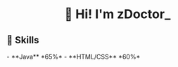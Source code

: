 <h1 align="center"><strong>👋 Hi! I'm zDoctor_</strong></h1>

<h2><strong>📡 Skills</strong></h2>
- **Java** *65%*
- **HTML/CSS** *60%*
